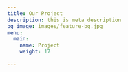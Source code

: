 ```yaml
---
title: Our Project
description: this is meta description
bg_image: images/feature-bg.jpg
menu:
  main:
    name: Project
    weight: 17

---
```

